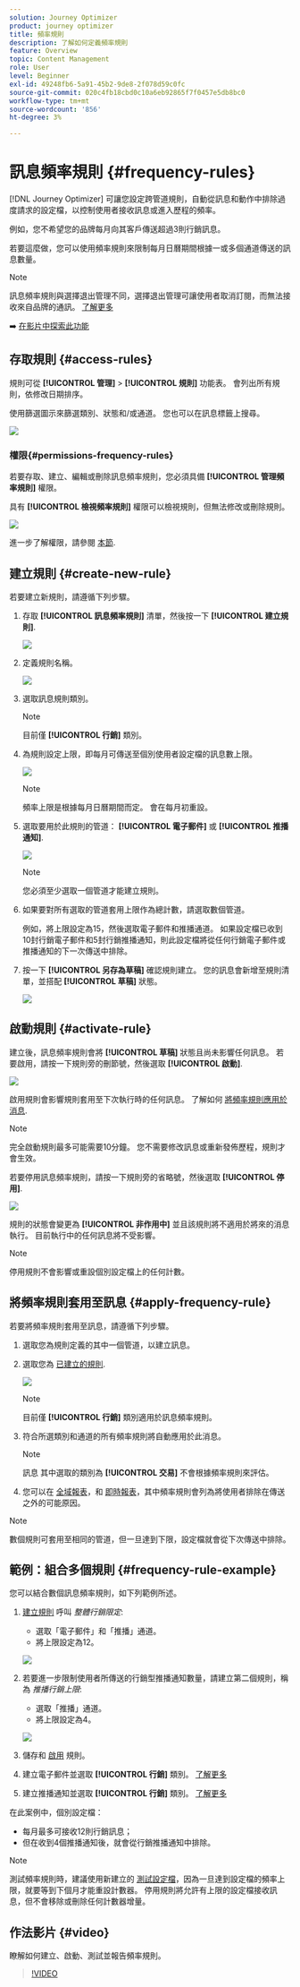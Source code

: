```yaml
---
solution: Journey Optimizer
product: journey optimizer
title: 頻率規則
description: 了解如何定義頻率規則
feature: Overview
topic: Content Management
role: User
level: Beginner
exl-id: 49248fb6-5a91-45b2-9de8-2f078d59c0fc
source-git-commit: 020c4fb18cbd0c10a6eb92865f7f0457e5db8bc0
workflow-type: tm+mt
source-wordcount: '856'
ht-degree: 3%

---
```


# 訊息頻率規則 {#frequency-rules}

[!DNL Journey Optimizer] 可讓您設定跨管道規則，自動從訊息和動作中排除過度請求的設定檔，以控制使用者接收訊息或進入歷程的頻率。

例如，您不希望您的品牌每月向其客戶傳送超過3則行銷訊息。

若要這麼做，您可以使用頻率規則來限制每月日曆期間根據一或多個通道傳送的訊息數量。

>[!NOTE]
>
>訊息頻率規則與選擇退出管理不同，選擇退出管理可讓使用者取消訂閱，而無法接收來自品牌的通訊。 [了解更多](../privacy/opt-out.md#opt-out-management)

➡️ [在影片中探索此功能](#video)

## 存取規則 {#access-rules}

規則可從 **[!UICONTROL 管理]** > **[!UICONTROL 規則]** 功能表。 會列出所有規則，依修改日期排序。

使用篩選圖示來篩選類別、狀態和/或通道。 您也可以在訊息標籤上搜尋。

![](assets/message-rules-filter.png)

### 權限{#permissions-frequency-rules}

若要存取、建立、編輯或刪除訊息頻率規則，您必須具備 **[!UICONTROL 管理頻率規則]** 權限。

具有 **[!UICONTROL 檢視頻率規則]** 權限可以檢視規則，但無法修改或刪除規則。

![](assets/message-rules-access.png)

進一步了解權限，請參閱 [本節](../administration/high-low-permissions.md).

## 建立規則 {#create-new-rule}

若要建立新規則，請遵循下列步驟。

1. 存取 **[!UICONTROL 訊息頻率規則]** 清單，然後按一下 **[!UICONTROL 建立規則]**.

   ![](assets/message-rules-create.png)

1. 定義規則名稱。

   ![](assets/message-rules-details.png)

1. 選取訊息規則類別。

   >[!NOTE]
   >
   >目前僅 **[!UICONTROL 行銷]** 類別。

1. 為規則設定上限，即每月可傳送至個別使用者設定檔的訊息數上限。

   ![](assets/message-rules-capping.png)

   >[!NOTE]
   >
   >頻率上限是根據每月日曆期間而定。 會在每月初重設。

1. 選取要用於此規則的管道： **[!UICONTROL 電子郵件]** 或 **[!UICONTROL 推播通知]**.

   ![](assets/message-rules-channels.png)

   >[!NOTE]
   >
   >您必須至少選取一個管道才能建立規則。

1. 如果要對所有選取的管道套用上限作為總計數，請選取數個管道。

   例如，將上限設定為15，然後選取電子郵件和推播通道。 如果設定檔已收到10封行銷電子郵件和5封行銷推播通知，則此設定檔將從任何行銷電子郵件或推播通知的下一次傳送中排除。

1. 按一下 **[!UICONTROL 另存為草稿]** 確認規則建立。 您的訊息會新增至規則清單，並搭配 **[!UICONTROL 草稿]** 狀態。

   ![](assets/message-rules-created.png)

## 啟動規則 {#activate-rule}

建立後，訊息頻率規則會將 **[!UICONTROL 草稿]** 狀態且尚未影響任何訊息。 若要啟用，請按一下規則旁的刪節號，然後選取 **[!UICONTROL 啟動]**.

![](assets/message-rules-activate.png)

啟用規則會影響規則套用至下次執行時的任何訊息。 了解如何 [將頻率規則應用於消息](#apply-frequency-rule).

>[!NOTE]
>
>完全啟動規則最多可能需要10分鐘。 您不需要修改訊息或重新發佈歷程，規則才會生效。

若要停用訊息頻率規則，請按一下規則旁的省略號，然後選取 **[!UICONTROL 停用]**.

![](assets/message-rules-deactivate.png)

規則的狀態會變更為 **[!UICONTROL 非作用中]** 並且該規則將不適用於將來的消息執行。 目前執行中的任何訊息將不受影響。

>[!NOTE]
>
>停用規則不會影響或重設個別設定檔上的任何計數。

## 將頻率規則套用至訊息 {#apply-frequency-rule}

若要將頻率規則套用至訊息，請遵循下列步驟。

1. 選取您為規則定義的其中一個管道，以建立訊息。

1. 選取您為 [已建立的規則](#create-new-rule).

   ![](assets/inline-message-category.png)

   >[!NOTE]
   >
   >目前僅 **[!UICONTROL 行銷]** 類別適用於訊息頻率規則。

   <!--
   1. You can click the **[!UICONTROL Frequency rule]** link to view the frequency rules that will apply for the selected category and channel(s). A new tab will open to display the matching message frequency rules.-->

1. 符合所選類別和通道的所有頻率規則將自動應用於此消息。

   >[!NOTE]
   >
   >訊息 <!--that do not have any selected category or messages -->其中選取的類別為 **[!UICONTROL 交易]** 不會根據頻率規則來評估。

   <!--Clicking the link out button next to the category selector will jump you over to the rules inventory screen to see which rules will be applied to the message.-->

1. 您可以在 [全域報表](../reports/global-report.md)，和 [即時報表](../reports/live-report.md)，其中頻率規則會列為將使用者排除在傳送之外的可能原因。

>[!NOTE]
>
>數個規則可套用至相同的管道，但一旦達到下限，設定檔就會從下次傳送中排除。

## 範例：組合多個規則 {#frequency-rule-example}

您可以結合數個訊息頻率規則，如下列範例所述。

1. [建立規則](#create-new-rule) 呼叫 *整體行銷限定*:

   * 選取「電子郵件」和「推播」通道。
   * 將上限設定為12。

   ![](assets/message-rules-ex-overall-cap.png)

1. 若要進一步限制使用者所傳送的行銷型推播通知數量，請建立第二個規則，稱為 *推播行銷上限*:

   * 選取「推播」通道。
   * 將上限設定為4。

   ![](assets/message-rules-ex-push-cap.png)

1. 儲存和 [啟用](#activate-rule) 規則。

1. 建立電子郵件並選取 **[!UICONTROL 行銷]** 類別。 [了解更多](../email/create-email.md)

1. 建立推播通知並選取 **[!UICONTROL 行銷]** 類別。 [了解更多](../push/create-push.md)

在此案例中，個別設定檔：
* 每月最多可接收12則行銷訊息；
* 但在收到4個推播通知後，就會從行銷推播通知中排除。

>[!NOTE]
>
>測試頻率規則時，建議使用新建立的 [測試設定檔](../segment/creating-test-profiles.md)，因為一旦達到設定檔的頻率上限，就要等到下個月才能重設計數器。 停用規則將允許有上限的設定檔接收訊息，但不會移除或刪除任何計數器增量。

## 作法影片 {#video}

瞭解如何建立、啟動、測試並報告頻率規則。 

>[!VIDEO](https://video.tv.adobe.com/v/344451?quality=12)
